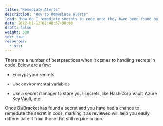 ```yaml
---
title: "Remediate Alerts"
description: "How to Remediate Alerts"
lead: "How do I remediate secrets in code once they have been found by BluBracket?"
date: 2022-01-12T02:48:57+00:00
draft: false
weight: 300
toc: true
resources:
  - src: 
---
```


There are a number of best practices when it comes to handling secrets in code.  Below are a few:

* Encrypt your secrets

* Use environmental variables

* Use a secret manager to store your secrets, like HashiCorp Vault, Azure Key Vault, etc.

Once BluBracket has found a secret and you have had a chance to remediate the secret in code, marking it as reviewed will help you easily differentiate it from those that still require action.
